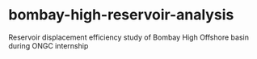 # bombay-high-reservoir-analysis
Reservoir displacement efficiency study of Bombay High Offshore basin during ONGC internship
